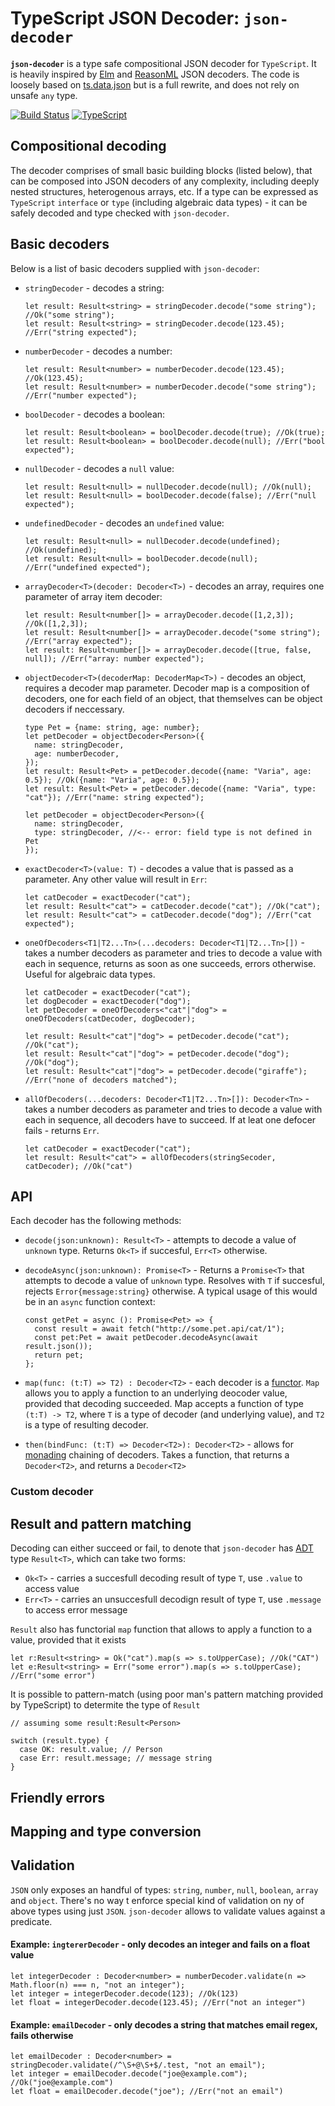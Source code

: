 # TypeScript JSON Decoder: `json-decoder`

**`json-decoder`** is a type safe compositional JSON decoder for `TypeScript`. It is heavily inspired by [Elm](https://package.elm-lang.org/packages/elm/json/latest/) and [ReasonML](https://github.com/glennsl/bs-json) JSON decoders. The code is loosely based on [ts.data.json](https://github.com/joanllenas/ts.data.json) but is a full rewrite, and does not rely on unsafe `any` type.

[![Build Status](https://travis-ci.org/venil7/json-decoder.svg?branch=master)](https://travis-ci.org/venil7/json-decoder) [![TypeScript](https://badges.frapsoft.com/typescript/code/typescript.svg?v=101)](https://github.com/ellerbrock/typescript-badges/)

## Compositional decoding

The decoder comprises of small basic building blocks (listed below), that can be composed into JSON decoders of any complexity, including deeply nested structures, heterogenous arrays, etc. If a type can be expressed as `TypeScript` `interface` or `type` (including algebraic data types) - it can be safely decoded and type checked with `json-decoder`.

## Basic decoders

Below is a list of basic decoders supplied with `json-decoder`:

- `stringDecoder` - decodes a string:

  ```
  let result: Result<string> = stringDecoder.decode("some string"); //Ok("some string");
  let result: Result<string> = stringDecoder.decode(123.45); //Err("string expected");
  ```

- `numberDecoder` - decodes a number:

  ```
  let result: Result<number> = numberDecoder.decode(123.45); //Ok(123.45);
  let result: Result<number> = numberDecoder.decode("some string"); //Err("number expected");
  ```

- `boolDecoder` - decodes a boolean:

  ```
  let result: Result<boolean> = boolDecoder.decode(true); //Ok(true);
  let result: Result<boolean> = boolDecoder.decode(null); //Err("bool expected");
  ```

- `nullDecoder` - decodes a `null` value:

  ```
  let result: Result<null> = nullDecoder.decode(null); //Ok(null);
  let result: Result<null> = boolDecoder.decode(false); //Err("null expected");
  ```

- `undefinedDecoder` - decodes an `undefined` value:

  ```
  let result: Result<null> = nullDecoder.decode(undefined); //Ok(undefined);
  let result: Result<null> = boolDecoder.decode(null); //Err("undefined expected");
  ```

- `arrayDecoder<T>(decoder: Decoder<T>)` - decodes an array, requires one parameter of array item decoder:

  ```
  let result: Result<number[]> = arrayDecoder.decode([1,2,3]); //Ok([1,2,3]);
  let result: Result<number[]> = arrayDecoder.decode("some string"); //Err("array expected");
  let result: Result<number[]> = arrayDecoder.decode([true, false, null]); //Err("array: number expected");
  ```

- `objectDecoder<T>(decoderMap: DecoderMap<T>)` - decodes an object, requires a decoder map parameter. Decoder map is a composition of decoders, one for each field of an object, that themselves can be object decoders if neccessary.

  ```
  type Pet = {name: string, age: number};
  let petDecoder = objectDecoder<Person>({
    name: stringDecoder,
    age: numberDecoder,
  });
  let result: Result<Pet> = petDecoder.decode({name: "Varia", age: 0.5}); //Ok({name: "Varia", age: 0.5});
  let result: Result<Pet> = petDecoder.decode({name: "Varia", type: "cat"}); //Err("name: string expected");

  let petDecoder = objectDecoder<Person>({
    name: stringDecoder,
    type: stringDecoder, //<-- error: field type is not defined in Pet
  });
  ```

- `exactDecoder<T>(value: T)` - decodes a value that is passed as a parameter. Any other value will result in `Err`:

  ```
  let catDecoder = exactDecoder("cat");
  let result: Result<"cat"> = catDecoder.decode("cat"); //Ok("cat");
  let result: Result<"cat"> = catDecoder.decode("dog"); //Err("cat expected");
  ```

- `oneOfDecoders<T1|T2...Tn>(...decoders: Decoder<T1|T2...Tn>[])` - takes a number decoders as parameter and tries to decode a value with each in sequence, returns as soon as one succeeds, errors otherwise. Useful for algebraic data types.

  ```
  let catDecoder = exactDecoder("cat");
  let dogDecoder = exactDecoder("dog");
  let petDecoder = oneOfDecoders<"cat"|"dog"> = oneOfDecoders(catDecoder, dogDecoder);

  let result: Result<"cat"|"dog"> = petDecoder.decode("cat"); //Ok("cat");
  let result: Result<"cat"|"dog"> = petDecoder.decode("dog"); //Ok("dog");
  let result: Result<"cat"|"dog"> = petDecoder.decode("giraffe"); //Err("none of decoders matched");
  ```

- `allOfDecoders(...decoders: Decoder<T1|T2...Tn>[]): Decoder<Tn>` - takes a number decoders as parameter and tries to decode a value with each in sequence, all decoders have to succeed. If at leat one defocer fails - returns `Err`.

  ```
  let catDecoder = exactDecoder("cat");
  let result: Result<"cat"> = allOfDecoders(stringSecoder, catDecoder); //Ok("cat")
  ```

## API

Each decoder has the following methods:

- `decode(json:unknown): Result<T>` - attempts to decode a value of `unknown` type. Returns `Ok<T>` if succesful, `Err<T>` otherwise.
- `decodeAsync(json:unknown): Promise<T>` - Returns a `Promise<T>` that attempts to decode a value of `unknown` type. Resolves with `T` if succesful, rejects `Error{message:string}` otherwise.
  A typical usage of this would be in an `async` function context:

  ```
  const getPet = async (): Promise<Pet> => {
    const result = await fetch("http://some.pet.api/cat/1");
    const pet:Pet = await petDecoder.decodeAsync(await result.json());
    return pet;
  };
  ```

- `map(func: (t:T) => T2) : Decoder<T2>` - each decoder is a [functor](https://wiki.haskell.org/Functor). `Map` allows you to apply a function to an underlying deocoder value, provided that decoding succeeded. Map accepts a function of type `(t:T) -> T2`, where `T` is a type of decoder (and underlying value), and `T2` is a type of resulting decoder.

- `then(bindFunc: (t:T) => Decoder<T2>): Decoder<T2>` - allows for [monading](https://wiki.haskell.org/Monad) chaining of decoders. Takes a function, that returns a `Decoder<T2>`, and returns a `Decoder<T2>`

### Custom decoder

## Result and pattern matching

Decoding can either succeed or fail, to denote that `json-decoder` has [ADT](https://en.wikipedia.org/wiki/Algebraic_data_type) type `Result<T>`, which can take two forms:

- `Ok<T>` - carries a succesfull decoding result of type `T`, use `.value` to access value
- `Err<T>` - carries an unsuccesfull decodign result of type `T`, use `.message` to access error message

`Result` also has functorial `map` function that allows to apply a function to a value, provided that it exists

```
let r:Result<string> = Ok("cat").map(s => s.toUpperCase); //Ok("CAT")
let e:Result<string> = Err("some error").map(s => s.toUpperCase); //Err("some error")
```

It is possible to pattern-match (using poor man's pattern matching provided by TypeScript) to determite the type of `Result`

```
// assuming some result:Result<Person>

switch (result.type) {
  case OK: result.value; // Person
  case Err: result.message; // message string
}
```

## Friendly errors

## Mapping and type conversion

## Validation

`JSON` only exposes an handful of types: `string`, `number`, `null`, `boolean`, `array` and `object`. There's no way t enforce special kind of validation on ny of above types using just `JSON`. `json-decoder` allows to validate values against a predicate.

#### Example: `ingtererDecoder` - only decodes an integer and fails on a float value

```
let integerDecoder : Decoder<number> = numberDecoder.validate(n => Math.floor(n) === n, "not an integer");
let integer = integerDecoder.decode(123); //Ok(123)
let float = integerDecoder.decode(123.45); //Err("not an integer")

```

#### Example: `emailDecoder` - only decodes a string that matches email regex, fails otherwise

```
let emailDecoder : Decoder<number> = stringDecoder.validate(/^\S+@\S+$/.test, "not an email");
let integer = emailDecoder.decode("joe@example.com"); //Ok("joe@example.com")
let float = emailDecoder.decode("joe"); //Err("not an email")

```
